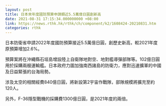 ```yaml
---
layout: post
title: 日本來年度國防預算申請額近5.5萬億日圓創新高
date: 2021-08-31 17:15:34.000000000 +08:00
link: https://news.rthk.hk/rthk/ch/component/k2/1608424-20210831.htm
categories: rthk
---
```


日本防衛省申請2022年度國防預算接近5.5萬億日圓，創歷史新高，較2021年度原預算增加2.6%。

預算案將在沖繩縣石垣島增設陸上自衛隊地對空、地對艦導彈部隊等。102億日圓用於採購兩艘運輸艦。日本政府力圖加強南西諸島的防衛力，應對迅速擴軍的中國及日益緊張的台海局勢。

涉及太空的相關經費840億日圓，將新設第2宇宙作戰隊，部隊規模將擴充至約120人。

另外，F-36隱型戰機的採購費1300億日圓，是2021年度的兩倍。
